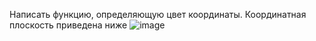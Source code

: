 Написать функцию, определяющую цвет координаты. Координатная плоскость приведена ниже
![image](https://user-images.githubusercontent.com/58388133/135712767-bfe372e2-b4db-4f42-b030-831dcf83d4d5.png)

